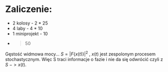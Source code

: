 
# Zaliczenie:
- 2 kolosy - 2 * 25
- 4 laby - 4 * 10
- 1 miniprojekt - 10
- > 50


Gęstość widmowa mocy...
$S = |F\{x(t)\}|^2$ , $x(t)$ jest zespolonym procesem stochastycznym. Więc S traci informacje o fazie i nie da się odwrócić czyli z $S\ -> x(t)$.
